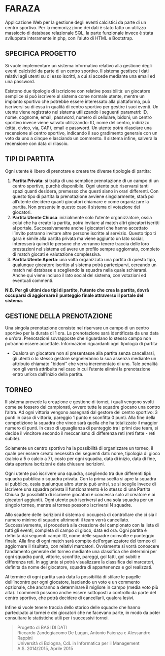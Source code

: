 # FARAZA
Applicazione Web per la gestione degli eventi calcistici da parte di un centro sportivo. Per la memorizzzione dei dati è stato fatto un utilizzo massiccio di database relazionale SQL, la parte funzionale invece è stata sviluppata interamente in php, con l'aiuto di HTML e Bootstrap.

## SPECIFICA PROGETTO
Si vuole implementare un sistema informativo relativo alla gestione degli eventi calcistici da parte di un centro sportivo. Il sistema gestisce i dati relativi agli utenti su di esso iscritti, a cui si accede mediante una email ed una password.

Esistono due tipologie di iscrizione con relative possibilità: un giocatore semplice si può iscrivere al sistema come normale utente, mentre un impianto sportivo che potrebbe essere interessato alla piattaforma, può iscriversi su di essa in qualità di centro sportivo per gestire i suoi eventi. Un utente viene registrato nel sistema utilizzando i seguenti parametri: ID, nome, cognome, email, password, numero di cellulare, bidoni; un centro sportivo invece viene salvato utilizzando: ID, nome del centro, indirizzo (città, civico, via, CAP), email e password. Un utente potrà rilasciare una recensione al centro sportivo, indicando il suo gradimento generale con un voto da uno a cinque e lasciando un commento. Il sistema infine, salverà la recensione con data di rilascio.

## TIPI DI PARTITA
Ogni utente è libero di prenotare e creare tre diverse tipologie di partita:
1. **Partita Privata**: si tratta di una semplice prenotazione di un campo di un centro sportivo, purchè disponibile. Ogni utente può riservarsi tanti spazi quanti desidera, premesso che questi siano in orari differenti. Con questo tipo di partita la prenotazione avviene singolarmente, starà poi all’utente decidere quanti giocatori chiamare e come organizzare la partita. Non presente in questo caso il sistema di votazione dei giocatori.
1. **Partita Utente Chiusa**: inizialmente solo l’utente organizzatore, ossia colui che ha creato la partita, potrà invitare al match altri giocatori iscritti al portale. Successivamente anche i giocatori che hanno accettato l’invito potranno invitare altre persone iscritte al servizio. Questo tipo ti gara è simile alla partita privata ma viene aggiunto un lato social, interesserà quindi le persone che vorranno tenere traccia delle loro prestazioni nel sistema ed avere un profilo sempre aggiornato, completo di match giocati e valutazione complessiva.
1. **Partita Utente Aperta**: una volta organizzata una partita di questo tipo, qualunque giocatore iscritto al sistema potrà parteciparvi, cercando un match nel database e scegliendo la squadra nella quale schierarsi. Anche qui viene incluso il lato social del sistema, con votazioni ed eventuali commenti.

**N.B. Per gli ultimi due tipi di partite, l’utente che crea la partita, dovrà occuparsi di aggiornare il punteggio finale attraverso il portale del sistema.**

## GESTIONE DELLA PRENOTAZIONE
Una singola prenotazione consiste nel riservare un campo di un centro sportivo per la durata di 1 ora. La prenotazione sarà identificata da una data e un’ora. Prenotazioni sovrapposte che riguardano lo stesso campo non potranno essere accettate.
Informazioni riguardanti ogni tipologia di partita:
* Qualora un giocatore non si presentasse alla partita senza cancellarsi, gli utenti o lo stesso gestore segneleranno la sua assenza mediante un attributo chiamato "bidoni" che verra incrementato di uno. Tale penalità non gli verrà attribuita nel caso in cui l’utente elimini la prenotazione entro un’ora dall’inizio della partita.

## TORNEO
Il sistema prevede la creazione e gestione di tornei, i quali vengono svolti come se fossero dei campionati, ovvero tutte le squadre giocano una contro l’altra. Ad ogni vittoria vengono assegnati dal gestore del centro sportivo: 3 punti in caso di vittoria, pareggio 1 punto e sconfitta 0 punti. Alla fine della competizione la squadra che vince sarà quella che ha totalizzato il maggior numero di punti. In caso di uguaglianza di punteggio tra i primi due team, si decide il vincitore secondo il meccanismo di differenza reti (reti fatte - reti subite).

Solamente un centro sportivo ha la possibilità di organizzare un torneo, il quale per essere creato necessita dei seguenti dati: nome, tipologia di gioco (calcio a 5 o calcio a 7), costo per ogni squadra, data di inizio, data di fine, data apertura iscrizioni e data chiusura iscrizioni.

Ogni utente può iscrivere una squadra, scegliendo tra due differenti tipi: squadra pubblica o squadra privata. Con la prima scelta si apre la squadra al pubblico, ossia qualunque altro utente può unirsi, se si sceglie invece di iscrivere una squadra privata il funzionamento è lo stesso di una Partita Chiusa (la possibilità di iscrivere giocatori è concessa solo al creatore e ai giocatori aggiunti). Ogni utente può iscriversi ad una sola squadra per un singolo torneo, mentre al torneo possono iscriversi N squadre.

Allo scadere delle iscrizioni il sistema si occuperà di controllare che ci sia il numero minimo di squadre altrimenti il team verrà cancellato. Successivamente, si procederà alla creazione del campionato con la lista di tutti gli eventi, completa di campo di gioco, data ed ora. Ogni partita è definita dai seguenti campi: ID, nome delle squadre coinvolte e punteggio finale. Alla fine di ogni match sarà compito dell’organizzatore del torneo di aggiornare il risultato, con relativi marcatori. Ovviamente si vorrà conoscere l’andamento generale del torneo mediante una classifica che determini per ogni squadra punti, vittorie, sconfitte, pareggi, gol fatti, gol subiti e differenza reti. In aggiunta si potrà visualizzare la classifica dei marcatori, definita da nome del giocatore, squadra di appartenenza e gol realizzati.

Al termine di ogni partita sarà data la possibilità di stilare le pagelle dell’incontro per ogni giocatore, lasciando un voto e un commento opzionale, che andranno a determinare il migliore in campo (media voto più alta). I commenti possono anche essere sottoposti a controllo da parte del centro sportivo, che potrà decidere di cancellarli, qualora lesivi.

Infine si vuole tenere traccia dello storico delle squadre che hanno partecipato ai tornei e dei giocatori che ne facevano parte, in modo da poter consultare le statistiche utili per i successivi tornei.

> Progetto di BASI DI DATI<br>Riccardo Zandegiacomo De Lugan, Antonio Faienza e Alessandro Rappini<br>Università di Bologna, CdL in Informatica per il Management<br>A.S. 2014/2015, Aprile 2015

